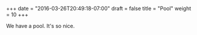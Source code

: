 +++
date = "2016-03-26T20:49:18-07:00"
draft = false
title = "Pool"
weight = 10
+++

We have a pool. It's so nice.
